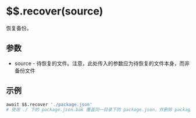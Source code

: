 # $$.recover(source)

恢复备份。

## 参数

- source - 待恢复的文件。注意，此处传入的参数应为待恢复的文件本身，而非备份文件

## 示例

```coffeescript
await $$.recover './package.json'
# 使用 ./ 下的 package.json.bak 覆盖同一目录下的 package.json，并删除 package.json.bak
```